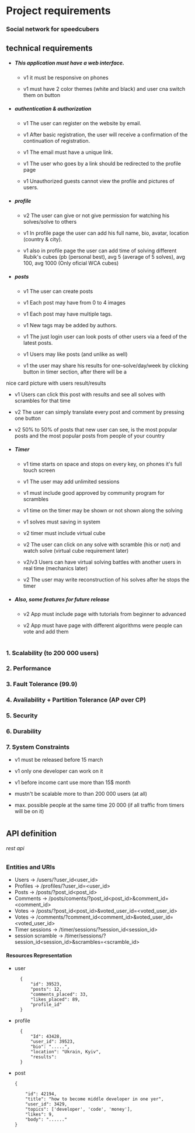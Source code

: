 # Project requirements

### Social network for speedcubers

  

###

  

## technical requirements 

  

- ##### This application must have a web interface. 

  - v1 it must be responsive on phones

  - v1 must have 2 color themes (white and black) and user cna switch them on button

  

  

- ##### authentication & authorization

  - v1 The user can register on the website by email. 

  - v1 After basic registration, the user will receive a confirmation of the continuation of registration. 

  - v1 The email must have a unique link.

  - v1 The user who goes by a link should be redirected to the profile page

  - v1 Unauthorized guests cannot view the profile and pictures of users.

  

- ##### profile 

  - v2 The user can give or not give permission for watching his solves/solve to others

  - v1 In profile page the user can add his full name, bio, avatar, location (country & city).
  - v1 also in profile page the user can add time of solving different Rubik's cubes (pb (personal best), avg 5 (average of 5 solves), avg 100, avg 1000 (Only oficial WCA cubes)

- ##### posts

  - v1 The user can create posts

  - v1 Each post may have from 0 to 4 images 

  - v1 Each post may have multiple tags.

  - v1 New tags may be added by authors.

  - v1 The just login user can look posts of other users via a feed of the latest posts.

  - v1 Users may like posts (and unlike as well)

  - v1 the user may share his results for one-solve/day/week by clicking button in timer section, after there will be a 

 nice card picture with users result/results

  - v1 Users can click this post with results and see all solves with scrambles for that time

  - v2 The user can simply translate every post and comment by pressing one button 

  - v2 50% to 50% of posts that new user can see, is the most popular posts and the most popular posts from people of your country

  

- ##### <p id="timer">Timer</p>

  - v1 time starts on space and stops on every key, on phones it's full touch screen

  - v1 The user may add unlimited sessions 

  - v1 must include good approved by community program for scrambles 

  - v1 time on the timer may be shown or not shown along the solving

  - v1 solves must saving in system 

  - v2 timer must include virtual cube

  - v2 The user can click on any solve with scramble (his or not) and watch solve (virtual cube requirement later)

  - v2/v3 Users can have virtual solving battles with another users in real time (mechanics later)

  - v2 The user may write reconstruction of his solves after he stops the timer

  

- ##### Also, some features for future release

  - v2 App must include page with tutorials from beginner to advanced

  - v2 App must have page with different algorithms were people can vote and add them

#

  

### 1. Scalability (to 200 000 users)

  

### 2. Performance

  

### 3. Fault Tolerance (99.9)

  

### 4. Availability + Partition Tolerance (AP over CP)


### 5. Security 

  

### 6. Durability 

  

### 7. System Constraints

 - v1 must be released before 15 march

 - v1 only one developer can work on it

 - v1 before income cant use more than 15$ month 

 - mustn't be scalable more to than 200 000 users (at all)

 - max. possible people at the same time 20 000 (if all traffic from timers will be on it) 

#

  

## API definition

###### rest api

  

### Entities and URIs

-   Users ->  /users/?user_id<user_id>
-   Profiles -> /profiles/?user_id=<user_id>
-   Posts -> /posts/?post_id<post_id>
-   Comments ->  /posts/coments/?post_id<post_id>&comment_id=<comment_id>
-   Votes ->  /posts/?post_id<post_id>&voted_user_id=<voted_user_id>
-   Votes ->  /comments/?comment_id<comment_id>&voted_user_id=<voted_user_id>
-   Timer sessions ->  /timer/sessions/?session_id<session_id>
-   session scramble ->  /timer/sessions/?session_id<session_id>&scrambles=<scramble_id>

  

#### Resources Representation 

- user 
 
		{
			"id": 39523,
			"posts": 12,
			"comments_placed": 33,
			"likes_placed": 89,
			"profile_id"			
		}

- profile 

		{
			"Id": 43428,
			"user_id": 39523,
			"bio": ".....",
			"location": "Ukrain, Kyiv",
			"results": 
		}

-   post  

		{
	
			"id": 42194,
			"title": "how to become middle developer in one yer",
			"user_id": 3429,
			"topics": ['developer', 'code', 'money'],
			"likes": 9, 
			"body": "......"
		}

